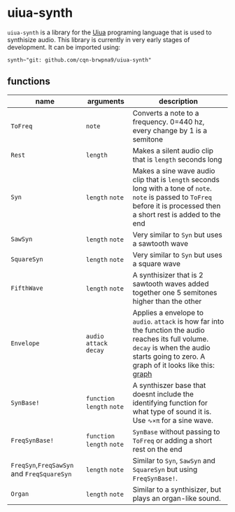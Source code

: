 # uiua-synth
`uiua-synth` is a library for the [Uiua](https://uiua.org) programing language that is used to synthisize audio.
This library is currently in very early stages of development.
It can be imported using:
```uiua
synth~"git: github.com/cqn-brwpna9/uiua-synth"
```
## functions
|name|arguments|description|
|---|---|---|
|`ToFreq`|`note`|Converts a note to a frequency. 0=440 hz, every change by 1 is a semitone|
|`Rest`|`length`|Makes a silent audio clip that is `length` seconds long|
|`Syn`|`length` `note`|Makes a sine wave audio clip that is `length` seconds long with a tone of `note`. `note` is passed to `ToFreq` before it is processed then a short rest is added to the end|
|`SawSyn`|`length` `note`|Very similar to `Syn` but uses a sawtooth wave|
|`SquareSyn`|`length` `note`|Very similar to `Syn` but uses a square wave|
|`FifthWave`|`length` `note`|A synthisizer that is 2 sawtooth waves added together one 5 semitones higher than the other|
|`Envelope`|`audio` `attack` `decay`|Applies a envelope to `audio`. `attack` is how far into the function the audio reaches its full volume. `decay` is when the audio starts going to zero. A graph of it looks like this:  [graph](https://www.desmos.com/calculator/7affkwgfo2)|
|`SynBase!`|`function` `length` `note`|A synthiszer base that doesnt include the identifying function for what type of sound it is. Use `∿×π` for a sine wave.|
|`FreqSynBase!`|`function` `length` `note`|`SynBase` without passing to `ToFreq` or adding a short rest on the end|
|`FreqSyn`,`FreqSawSyn` and `FreqSquareSyn`|`length` `note`|Similar to `Syn`, `SawSyn` and `SquareSyn` but using `FreqSynBase!`.|
|`Organ`|`length` `note`|Similar to a synthisizer, but plays an organ-like sound.|
